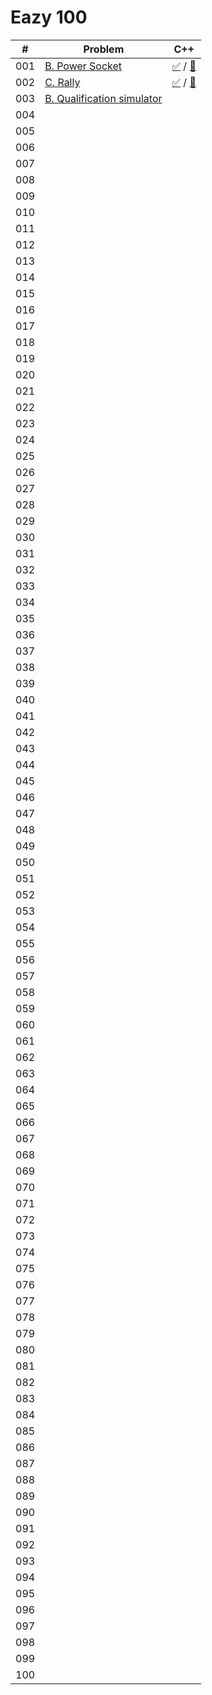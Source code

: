 # Eazy 100

|#|Problem|C++|
|:--:|----|:--:|
|001|[B. Power Socket](https://atcoder.jp/contests/abc139/tasks/abc139_b)|[✅](https://atcoder.jp/contests/abc139/submissions/47980132) / [📝](./001/main.cpp)|
|002|[C. Rally](https://atcoder.jp/contests/abc156/tasks/abc156_c)|[✅](https://atcoder.jp/contests/abc156/submissions/47989604) / [📝](./002/main.cpp)|
|003|[B. Qualification simulator](https://atcoder.jp/contests/code-festival-2016-qualb/tasks/codefestival_2016_qualB_b)||
|004|||
|005|||
|006|||
|007|||
|008|||
|009|||
|010|||
|011|||
|012|||
|013|||
|014|||
|015|||
|016|||
|017|||
|018|||
|019|||
|020|||
|021|||
|022|||
|023|||
|024|||
|025|||
|026|||
|027|||
|028|||
|029|||
|030|||
|031|||
|032|||
|033|||
|034|||
|035|||
|036|||
|037|||
|038|||
|039|||
|040|||
|041|||
|042|||
|043|||
|044|||
|045|||
|046|||
|047|||
|048|||
|049|||
|050|||
|051|||
|052|||
|053|||
|054|||
|055|||
|056|||
|057|||
|058|||
|059|||
|060|||
|061|||
|062|||
|063|||
|064|||
|065|||
|066|||
|067|||
|068|||
|069|||
|070|||
|071|||
|072|||
|073|||
|074|||
|075|||
|076|||
|077|||
|078|||
|079|||
|080|||
|081|||
|082|||
|083|||
|084|||
|085|||
|086|||
|087|||
|088|||
|089|||
|090|||
|091|||
|092|||
|093|||
|094|||
|095|||
|096|||
|097|||
|098|||
|099|||
|100|||
